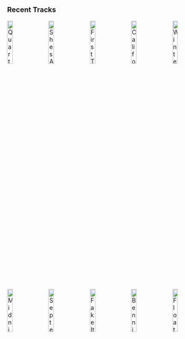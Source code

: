 ### Recent Tracks
[<img src='https://lastfm.freetls.fastly.net/i/u/300x300/1bc1578182821029ad158671efd90fb0.jpg' width='16%' height='16%' alt='Quarter Past Midnight'>](https://www.last.fm/music/bastille/_/quarter%2bpast%2bmidnight)&nbsp;&nbsp;&nbsp;&nbsp;[<img src='https://lastfm.freetls.fastly.net/i/u/300x300/124d18bbd0eb42f8941431733c5e8783.png' width='16%' height='16%' alt='Shes Always a Woman'>](https://www.last.fm/music/billy%2bjoel/_/she%2527s%2balways%2ba%2bwoman)&nbsp;&nbsp;&nbsp;&nbsp;[<img src='https://lastfm.freetls.fastly.net/i/u/300x300/9fa13cd974a60f0659f45246ca0a7f28.png' width='16%' height='16%' alt='First Time'>](https://www.last.fm/music/daya/_/first%2btime)&nbsp;&nbsp;&nbsp;&nbsp;[<img src='https://lastfm.freetls.fastly.net/i/u/300x300/5d27c0f39b11774b64affc9963b4582b.png' width='16%' height='16%' alt='California'>](https://www.last.fm/music/silent%2bpilot/_/california)&nbsp;&nbsp;&nbsp;&nbsp;[<img src='https://lastfm.freetls.fastly.net/i/u/300x300/3767ea371901a6bf33dfa22daca4cd4e.jpg' width='16%' height='16%' alt='Winter of 98'>](https://www.last.fm/music/cayucas/_/winter%2bof%2b%252798)&nbsp;&nbsp;&nbsp;&nbsp;<br>[<img src='https://lastfm.freetls.fastly.net/i/u/300x300/66bd16a49291961ebc758000810771da.jpg' width='16%' height='16%' alt='Midnight (feat. Liam Payne)'>](https://www.last.fm/music/alesso/_/midnight%2b%2528feat.%2bliam%2bpayne%2529)&nbsp;&nbsp;&nbsp;&nbsp;[<img src='https://lastfm.freetls.fastly.net/i/u/300x300/c7215300a5d38bed1000dbd54337f1b3.png' width='16%' height='16%' alt='September'>](https://www.last.fm/music/earth%252c%2bwind%2b%2526%2bfire/_/september)&nbsp;&nbsp;&nbsp;&nbsp;[<img src='https://lastfm.freetls.fastly.net/i/u/300x300/2a96cbd8b46e442fc41c2b86b821562f.png' width='16%' height='16%' alt='Fake It Til You Make It'>](https://www.last.fm/music/dreamers/_/fake%2bit%2btil%2byou%2bmake%2bit)&nbsp;&nbsp;&nbsp;&nbsp;[<img src='https://lastfm.freetls.fastly.net/i/u/300x300/4dc7c847d970182e3458c66fda8d1212.jpg' width='16%' height='16%' alt='Bennie And The Jets - Remastered 2014'>](https://www.last.fm/music/elton%2bjohn/_/bennie%2band%2bthe%2bjets%2b-%2bremastered%2b2014)&nbsp;&nbsp;&nbsp;&nbsp;[<img src='https://lastfm.freetls.fastly.net/i/u/300x300/b741e5a785c747bba6f496fde5d1bb53.png' width='16%' height='16%' alt='Float'>](https://www.last.fm/music/pacific%2bair/_/float)&nbsp;&nbsp;&nbsp;&nbsp;<br>